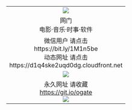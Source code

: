 ﻿<table>
  <tr></tr>
  <tr><td colspan=2 align=center><img src="https://cloud.githubusercontent.com/assets/11880933/13434984/f430fae2-e012-11e5-814f-c2df1e82b247.jpg" /></td></tr>
  <tr><td colspan=2 align=center>网门<br>电影·音乐·时事·软件</td></tr>
  <tr><td colspan=2 align=center>微信用户 请点击<br>https://bit.ly/1M1n5be<br>动态网址 请点击
<br>https://d1q4ske2uqd0dg.cloudfront.net
      </td>
  </tr>
  <tr>
    <td colspan=2 align=center><img src="https://d1q4ske2uqd0dg.cloudfront.net/Up/0oGate1.jpg" /></a></td>
  </tr>
  <tr>
    <td colspan=2 align=center>永久网址 请收藏<br/><a href="https://git.io/ogate" target="_blank">https://git.io/ogate</a><br/><a href="https://d1q4ske2uqd0dg.cloudfront.net/Up/0WMGDL2.png" target="_blank"><img src="https://d1q4ske2uqd0dg.cloudfront.net/Up/0WMGD2.png"/></a></td>
  </tr>
  <!--tr>
    <td colspan=2 align=center>可能失效的动态网址
    </td>
  </tr-->
</table>
